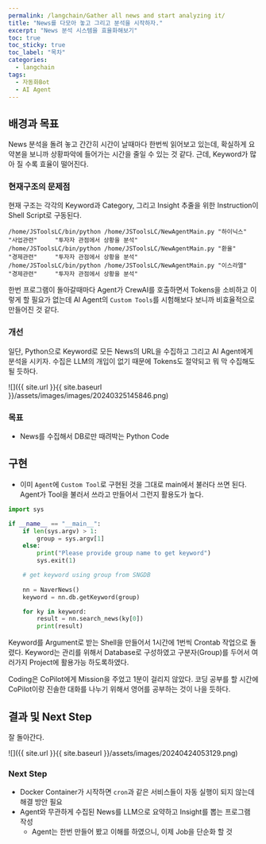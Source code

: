 ```yaml
---
permalink: /langchain/Gather all news and start analyzing it/
title: "News를 다모아 놓고 그리고 분석을 시작하자."
excerpt: "News 분석 시스템을 효율화해보기"
toc: true
toc_sticky: true
toc_label: "목차"
categories:
  - langchain
tags:
  - 자동화Bot
  - AI Agent
---
```


## 배경과 목표

News 분석을 돌려 놓고 간간히 시간이 날때마다 한번씩 읽어보고 있는데, 확실하게 요약본을 보니까 상황파악에 들어가는 시간을 줄일 수 있는 것 같다. 근데, Keyword가 많아 질 수록 효율이 떨어진다.

### 현재구조의 문제점

현재 구조는 각각의 Keyword과 Category, 그리고 Insight 추줄을 위한 Instruction이 Shell Script로 구동된다.

```
/home/JSToolsLC/bin/python /home/JSToolsLC/NewAgentMain.py "하이닉스"   "사업관련"     "투자자 관점에서 상황을 분석"
/home/JSToolsLC/bin/python /home/JSToolsLC/NewAgentMain.py "환율"       "경제관련"     "투자자 관점에서 상황을 분석"
/home/JSToolsLC/bin/python /home/JSToolsLC/NewAgentMain.py "이스라엘"   "경제관련"     "투자자 관점에서 상황을 분석"
```

한번 프로그램이 돌아갈때마다 Agent가 CrewAI를 호출하면서 Tokens을 소비하고 이렇게 할 필요가 없는데 AI Agent의 `Custom Tools`를 시험해보다 보니까 비효율적으로 만들어진 것 같다.

### 개선

일단, Python으로 Keyword로 모든 News의 URL을 수집하고 그리고 AI Agent에게 분석을 시키자. 수집은 LLM의 개입이 없기 때문에 Tokens도 절약되고 뭐 막 수집해도 될 듯하다.

![]({{ site.url }}{{ site.baseurl }}/assets/images/images/20240325145846.png)

### 목표

- News를 수집해서 DB로만 때려박는 Python Code

## 구현

- 이미 `Agent`에 `Custom Tool`로 구현된 것을 그대로 main에서 불러다 쓰면 된다. Agent가 Tool을 불러서 쓰라고 만들어서 그런지 활용도가 높다.

```python
import sys

if __name__ == "__main__":
    if len(sys.argv) > 1:
        group = sys.argv[1]
    else:
        print("Please provide group name to get keyword")
        sys.exit(1)

    # get keyword using group from SNGDB
    
    nn = NaverNews()
    keyword = nn.db.getKeyword(group)

    for ky in keyword:
        result = nn.search_news(ky[0])
        print(result)     
```

Keyword를 Argument로 받는 Shell을 만들어서 1시간에 1번씩 Crontab 작업으로 돌렸다. Keyword는 관리를 위해서 Database로 구성하였고 구분자(Group)를 두어서 여러가지 Project에 활용가능 하도록하였다.

Coding은 CoPilot에게 Mission을 주었고 1분이 걸리지 않았다. 코딩 공부를 할 시간에 CoPilot이랑 진솔한 대화를 나누기 위해서 영어를 공부하는 것이 나을 듯하다. 

## 결과 및 Next Step

잘 돌아간다.

![]({{ site.url }}{{ site.baseurl }}/assets/images/20240424053129.png)

### Next Step

- Docker Container가 시작하면 `cron`과 같은 서비스들이 자동 실행이 되지 않는데 해결 방안 필요
- Agent와 무관하게 수집된 News를 LLM으로 요약하고 Insight를 뽑는 프로그램 작성
  - Agent는 한번 만들어 봤고 이해를 하였으니, 이제 Job을 단순화 할 것
